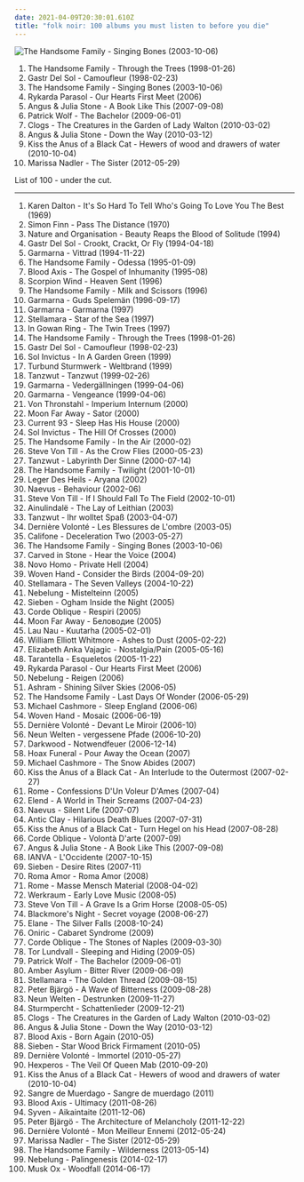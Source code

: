 ```yaml
---
date: 2021-04-09T20:30:01.610Z
title: "folk noir: 100 albums you must listen to before you die"
---
```

![The Handsome Family - Singing Bones (2003-10-06)](https://img.discogs.com/okJGG8uLdDFFDZV-gNoKZgOklwk=/fit-in/600x609/filters:strip_icc():format(jpeg):mode_rgb():quality(90)/discogs-images/R-1528233-1493375981-7883.jpeg.jpg "The Handsome Family - Singing Bones (2003-10-06)")
<ol class="albums">
<li data-cover="https://img.discogs.com/nk3IvlKVsEEuxdvXTdeNAhZqbYk=/fit-in/600x594/filters:strip_icc():format(jpeg):mode_rgb():quality(90)/discogs-images/R-1177453-1489873337-2756.jpeg.jpg" data-tags="americana, alt-country, shady, grady, shady grady" role="button">The Handsome Family - Through the Trees (1998-01-26)</li>
<li data-cover="https://img.discogs.com/qM9G6ebeE5j65uldQXIspxQappQ=/fit-in/598x598/filters:strip_icc():format(jpeg):mode_rgb():quality(90)/discogs-images/R-50293-1308899532.jpeg.jpg" data-tags="minimal, perfection, grapefruits and limes" role="button">Gastr Del Sol - Camoufleur (1998-02-23)</li>
<li data-cover="https://img.discogs.com/okJGG8uLdDFFDZV-gNoKZgOklwk=/fit-in/600x609/filters:strip_icc():format(jpeg):mode_rgb():quality(90)/discogs-images/R-1528233-1493375981-7883.jpeg.jpg" data-tags="alt-country, folk noir, americana" role="button">The Handsome Family - Singing Bones (2003-10-06)</li>
<li data-cover="https://via.placeholder.com/450" data-tags="singer-songwriter, post-punk, folk noir, retroschool, r parasol" role="button">Rykarda Parasol - Our Hearts First Meet (2006)</li>
<li data-cover="http://coverartarchive.org/release/43ff3450-f35f-40ad-986b-01703287dc6d/2638757408-500.jpg" data-tags="folk, acoustic, indie folk" role="button">Angus & Julia Stone - A Book Like This (2007-09-08)</li>
<li data-cover="http://coverartarchive.org/release/4f8f41d4-895d-488d-95d0-7daec079bcd1/21698152605-500.jpg" data-tags="indie, alternative, folk, epic, fucking epic" role="button">Patrick Wolf - The Bachelor (2009-06-01)</li>
<li data-cover="http://coverartarchive.org/release/74ac9bd6-77c8-43d5-b12d-cdc2cffd98fb/19384001502-500.jpg" data-tags="post-rock" role="button">Clogs - The Creatures in the Garden of Lady Walton (2010-03-02)</li>
<li data-cover="https://img.discogs.com/LrhznqUrhrbnOX4LXZY3sr6kwJw=/fit-in/293x293/filters:strip_icc():format(jpeg):mode_rgb():quality(90)/discogs-images/R-2187241-1268704983.jpeg.jpg" data-tags="folk, australian, acoustic, indie" role="button">Angus & Julia Stone - Down the Way (2010-03-12)</li>
<li data-cover="http://coverartarchive.org/release/71727f18-c683-4440-8ee5-0a623b5ad7fb/3109305787-500.jpg" data-tags="psychedelic folk, psychedelic neofolk" role="button">Kiss the Anus of a Black Cat - Hewers of wood and drawers of water (2010-10-04)</li>
<li data-cover="https://img.discogs.com/6K6vayQ-5-CYTP1eqZtL3_szf9c=/fit-in/570x570/filters:strip_icc():format(jpeg):mode_rgb():quality(90)/discogs-images/R-3608524-1337203906-8071.jpeg.jpg" data-tags="folk, singer-songwriter, dream folk" role="button">Marissa Nadler - The Sister (2012-05-29)</li>
</ol>
List of 100 - under the cut.
<!-- more -->

_________________

<ol class="albums">
<li data-cover="https://img.discogs.com/74fR8nGV2x0ng7_wpKHjQz1ihoA=/fit-in/500x449/filters:strip_icc():format(jpeg):mode_rgb():quality(90)/discogs-images/R-1100286-1307605252.jpeg.jpg" data-tags="folk, blues" role="button">
Karen Dalton - It's So Hard To Tell Who's Going To Love You The Best (1969)
</li>
<li data-cover="https://img.discogs.com/7PYhzZShASHgrsZeQlB1mluE1go=/fit-in/300x300/filters:strip_icc():format(jpeg):mode_rgb():quality(90)/discogs-images/R-440410-1113766673.jpg.jpg" data-tags="psychedelic, psychedelic folk, folk" role="button">
Simon Finn - Pass The Distance (1970)
</li>
<li data-cover="http://coverartarchive.org/release/83ceca16-4978-40ff-8403-01a2459e5ada/11674104907-500.jpg" data-tags="neofolk, apocalyptic folk, dark folk" role="button">
Nature and Organisation - Beauty Reaps the Blood of Solitude (1994)
</li>
<li data-cover="https://via.placeholder.com/450" data-tags="noise, post-rock" role="button">
Gastr Del Sol - Crookt, Crackt, Or Fly (1994-04-18)
</li>
<li data-cover="https://img.discogs.com/aBABgt0RqUB5Mon82P7vNIXAONs=/fit-in/600x600/filters:strip_icc():format(jpeg):mode_rgb():quality(90)/discogs-images/R-522688-1338988459-2631.jpeg.jpg" data-tags="folk, swedish" role="button">
Garmarna - Vittrad (1994-11-22)
</li>
<li data-cover="https://img.discogs.com/XOq__LEHytD1DvEvJ_BivNZyKeU=/fit-in/316x314/filters:strip_icc():format(jpeg):mode_rgb():quality(90)/discogs-images/R-1177343-1481721003-3831.jpeg.jpg" data-tags="shady, grady, shady grady" role="button">
The Handsome Family - Odessa (1995-01-09)
</li>
<li data-cover="http://coverartarchive.org/release/e9e0bf3e-9a94-3585-93ef-e6c1f5e0e5de/23505005206-500.jpg" data-tags="martial industrial, neofolk" role="button">
Blood Axis - The Gospel of Inhumanity (1995-08)
</li>
<li data-cover="http://coverartarchive.org/release/78835764-5e63-4dc1-993a-a864c1ea57b8/16083964350-500.jpg" data-tags="neofolk, experimental" role="button">
Scorpion Wind - Heaven Sent (1996)
</li>
<li data-cover="http://coverartarchive.org/release/54150d7f-df85-4211-92c6-3ba06df8ac04/26091591987-500.jpg" data-tags="free range caucasians" role="button">
The Handsome Family - Milk and Scissors (1996)
</li>
<li data-cover="https://img.discogs.com/iIR8P2o1UNaTJoE9QD487UOK7Mw=/fit-in/580x571/filters:strip_icc():format(jpeg):mode_rgb():quality(90)/discogs-images/R-816769-1232209294.jpeg.jpg" data-tags="folk" role="button">
Garmarna - Guds Spelemän (1996-09-17)
</li>
<li data-cover="http://coverartarchive.org/release/677349c5-8978-43eb-bd7a-5d5ad1528126/23770251563-500.jpg" data-tags="folk, nordic ethno grooves, scandinavian folk" role="button">
Garmarna - Garmarna (1997)
</li>
<li data-cover="http://coverartarchive.org/release/992f9492-5a5d-4c68-8be2-3d72573e7c2f/24547966474-500.jpg" data-tags="world fusion" role="button">
Stellamara - Star of the Sea (1997)
</li>
<li data-cover="https://img.discogs.com/jFMO_L3ke59XTkR7Rr1_L9gI3Ik=/fit-in/330x295/filters:strip_icc():format(jpeg):mode_rgb():quality(90)/discogs-images/R-804716-1160517186.jpeg.jpg" data-tags="folk noir, neofolk, dark folk, free folk, apocalyptic folk" role="button">
In Gowan Ring - The Twin Trees (1997)
</li>
<li data-cover="https://img.discogs.com/nk3IvlKVsEEuxdvXTdeNAhZqbYk=/fit-in/600x594/filters:strip_icc():format(jpeg):mode_rgb():quality(90)/discogs-images/R-1177453-1489873337-2756.jpeg.jpg" data-tags="americana, alt-country, shady, grady, shady grady" role="button">
The Handsome Family - Through the Trees (1998-01-26)
</li>
<li data-cover="https://img.discogs.com/qM9G6ebeE5j65uldQXIspxQappQ=/fit-in/598x598/filters:strip_icc():format(jpeg):mode_rgb():quality(90)/discogs-images/R-50293-1308899532.jpeg.jpg" data-tags="minimal, perfection, grapefruits and limes" role="button">
Gastr Del Sol - Camoufleur (1998-02-23)
</li>
<li data-cover="http://coverartarchive.org/release/79eca596-f325-4617-8529-e2230eed0b1d/14488180752-500.jpg" data-tags="neofolk" role="button">
Sol Invictus - In A Garden Green (1999)
</li>
<li data-cover="http://coverartarchive.org/release/3498b2aa-37c7-4efa-95ae-61736cc05c46/3456088427-500.jpg" data-tags="industrial, folk noir, neofolk, dark folk, martial industrial, neoclassical, apocalyptic folk, martial neofolk, je dirai quelque jour vos naissances latentes, nox-aeternus" role="button">
Turbund Sturmwerk - Weltbrand (1999)
</li>
<li data-cover="http://coverartarchive.org/release/7bda0240-f1d4-4c5c-b50d-a46fe30af5d7/12568057157-500.jpg" data-tags="german, tanzwut-tanzwut, metal, mittelalter-mix" role="button">
Tanzwut - Tanzwut (1999-02-26)
</li>
<li data-cover="https://img.discogs.com/Hhp0jMQUc3E5kGWLO4AoKncEGcQ=/fit-in/400x392/filters:strip_icc():format(jpeg):mode_rgb():quality(90)/discogs-images/R-1072107-1217768309.jpeg.jpg" data-tags="swedish, nordic folk, folk rock" role="button">
Garmarna - Vedergällningen (1999-04-06)
</li>
<li data-cover="http://coverartarchive.org/release/7e3a9217-0982-4b77-89ed-1e15487bb21a/19464887690-500.jpg" data-tags="folk, swedish underground" role="button">
Garmarna - Vengeance (1999-04-06)
</li>
<li data-cover="https://img.discogs.com/5fCiiKZISmm0lvVhiawFbhzbtWU=/fit-in/600x528/filters:strip_icc():format(jpeg):mode_rgb():quality(90)/discogs-images/R-2611582-1293132173.jpeg.jpg" data-tags="martial industrial" role="button">
Von Thronstahl - Imperium Internum (2000)
</li>
<li data-cover="https://img.discogs.com/C9_irP-yllhFXh082M-wYfkhCGs=/fit-in/600x600/filters:strip_icc():format(jpeg):mode_rgb():quality(90)/discogs-images/R-963438-1180180970.jpeg.jpg" data-tags="russian, unique, folk noir, neofolk, dark folk, neoclassical, apocalyptic folk, funeral folk, ethereal folk, neoclassical darkwave" role="button">
Moon Far Away - Sator (2000)
</li>
<li data-cover="http://coverartarchive.org/release/c5e4351e-fafd-3066-81a3-71e1cffd2133/3617687903-500.jpg" data-tags="neofolk, apocalyptic folk" role="button">
Current 93 - Sleep Has His House (2000)
</li>
<li data-cover="https://img.discogs.com/I_sfTvyfWooHv9-eXFjpWQgWqSY=/fit-in/600x596/filters:strip_icc():format(jpeg):mode_rgb():quality(90)/discogs-images/R-400831-1358401161-9460.jpeg.jpg" data-tags="dark folk, neofolk, apocalyptic folk" role="button">
Sol Invictus - The Hill Of Crosses (2000)
</li>
<li data-cover="https://img.discogs.com/xLjJmTV4fqIaWYmglniyqRuC2CE=/fit-in/200x198/filters:strip_icc():format(jpeg):mode_rgb():quality(90)/discogs-images/R-1177465-1198531874.jpeg.jpg" data-tags="alternative country, shady, grady, spelling lobotomy correctly, free range caucasians, shady grady, liver and onions" role="button">
The Handsome Family - In the Air (2000-02)
</li>
<li data-cover="https://img.discogs.com/odN_mixBOw_bWndp9Tfn1RaOuIg=/fit-in/600x517/filters:strip_icc():format(jpeg):mode_rgb():quality(90)/discogs-images/R-385078-1248849142.jpeg.jpg" data-tags="singer-songwriter, avantgarde, melancholic" role="button">
Steve Von Till - As the Crow Flies (2000-05-23)
</li>
<li data-cover="http://coverartarchive.org/release/bdf8d600-0893-4fe5-ba70-7065281e818d/17379814232-500.jpg" data-tags="tanzwut" role="button">
Tanzwut - Labyrinth Der Sinne (2000-07-14)
</li>
<li data-cover="https://img.discogs.com/Cy1xhiDrPvGp0RLqtCzfhmicR9o=/fit-in/240x240/filters:strip_icc():format(jpeg):mode_rgb():quality(90)/discogs-images/R-1393319-1215847786.jpeg.jpg" data-tags="singer-songwriter, progressive rock, americana, sunday, scary, alt-country, folk noir, noir, humor, smart, lyrical, friday, march, monday, saturday, november, hole, august, rac, darkness, sparks, december, february, thursday, nuggets, june, september, january, july, tuesday, tells a story, ccm, country music, creative, shady, handsome, country ballad male, dark humor, wednesday, grady, lobotomy, brett, spelling lobotomy correctly, god-damned country, free range caucasians, light in the darkness, beautiful darkness, fucked-up country, real country, free range, xian, nugget, everything that rises must converge" role="button">
The Handsome Family - Twilight (2001-10-01)
</li>
<li data-cover="https://img.discogs.com/3q3Rssrn_WEJBoTcmPzKAjm5W3Y=/fit-in/170x170/filters:strip_icc():format(jpeg):mode_rgb():quality(90)/discogs-images/R-392749-1107342097.jpg.jpg" data-tags="industrial, folk noir, neofolk, dark folk, martial industrial, neoclassical, apocalyptic folk, martial neofolk, je dirai quelque jour vos naissances latentes, nox-aeternus" role="button">
Leger Des Heils - Aryana (2002)
</li>
<li data-cover="https://img.discogs.com/9bGcz5Ly0AZX_0ohWeCNxYc3CA4=/fit-in/300x298/filters:strip_icc():format(jpeg):mode_rgb():quality(90)/discogs-images/R-355784-1128706602.jpeg.jpg" data-tags="industrial, folk noir, neofolk, dark folk, martial industrial, neoclassical, apocalyptic folk, wanted, martial neofolk, je dirai quelque jour vos naissances latentes, recently discovered and proved to be pleasing, nox-aeternus" role="button">
Naevus - Behaviour (2002-06)
</li>
<li data-cover="https://img.discogs.com/CRe3eF1up8sgihiNJOjdBeFgeWE=/fit-in/600x604/filters:strip_icc():format(jpeg):mode_rgb():quality(90)/discogs-images/R-385023-1248848442.jpeg.jpg" data-tags="acoustic, folk" role="button">
Steve Von Till - If I Should Fall To The Field (2002-10-01)
</li>
<li data-cover="https://img.discogs.com/_jICrP1JQsbgIN5jFEYrbYN5AzI=/fit-in/600x535/filters:strip_icc():format(jpeg):mode_rgb():quality(90)/discogs-images/R-750095-1154974913.jpeg.jpg" data-tags="neofolk" role="button">
Ainulindalë - The Lay of Leithian (2003)
</li>
<li data-cover="http://coverartarchive.org/release/d4011aae-0c1e-3384-b44b-da8f62328f77/12568080600-500.jpg" data-tags="metal, industrial" role="button">
Tanzwut - Ihr wolltet Spaß (2003-04-07)
</li>
<li data-cover="http://coverartarchive.org/release/7f9e8879-d11b-450d-925b-b4845a39fdd4/1952249442-500.jpg" data-tags="martial industrial, neofolk" role="button">
Dernière Volonté - Les Blessures de L'ombre (2003-05)
</li>
<li data-cover="https://img.discogs.com/cnphNYFcaOzoqJ1qUCqIE78uQqc=/fit-in/600x600/filters:strip_icc():format(jpeg):mode_rgb():quality(90)/discogs-images/R-506591-1397153284-1182.jpeg.jpg" data-tags="indie, folk, indie rock, atmospheric, alt-country, folk noir, 2000s, treeks favourites" role="button">
Califone - Deceleration Two (2003-05-27)
</li>
<li data-cover="https://img.discogs.com/okJGG8uLdDFFDZV-gNoKZgOklwk=/fit-in/600x609/filters:strip_icc():format(jpeg):mode_rgb():quality(90)/discogs-images/R-1528233-1493375981-7883.jpeg.jpg" data-tags="alt-country, folk noir, americana" role="button">
The Handsome Family - Singing Bones (2003-10-06)
</li>
<li data-cover="http://coverartarchive.org/release/5c6f9b00-d6f1-48f1-913f-e331cca58e79/25743960778-500.jpg" data-tags="folk, acoustic, neofolk, dark folk" role="button">
Carved in Stone - Hear the Voice (2004)
</li>
<li data-cover="https://img.discogs.com/pGW3JCXuM8HloqW3CXrc8Dcs2DE=/fit-in/600x593/filters:strip_icc():format(jpeg):mode_rgb():quality(90)/discogs-images/R-295804-1188855521.jpeg.jpg" data-tags="folk noir, neofolk, dark folk, apocalyptic folk, military pop, radio foe, military noir pop" role="button">
Novo Homo - Private Hell (2004)
</li>
<li data-cover="http://coverartarchive.org/release/727b7e85-75b1-4aec-8e55-069d1d13acf0/7887577823-500.jpg" data-tags="alt-country" role="button">
Woven Hand - Consider the Birds (2004-09-20)
</li>
<li data-cover="https://img.discogs.com/02KGDmQXoHOiDbOJgVGY3TKq3Bc=/fit-in/500x500/filters:strip_icc():format(jpeg):mode_rgb():quality(90)/discogs-images/R-796835-1318983028.jpeg.jpg" data-tags="etheral" role="button">
Stellamara - The Seven Valleys (2004-10-22)
</li>
<li data-cover="http://coverartarchive.org/release/91317fc0-0cf7-49de-9ba0-5a1efdc27d54/13857043146-500.jpg" data-tags="folk noir, neofolk, dark folk, neoclassical, apocalyptic folk, nox-aeternus" role="button">
Nebelung - Mistelteinn (2005)
</li>
<li data-cover="http://coverartarchive.org/release/07b341fc-9fad-41ee-9b4c-8ffa86c395b5/2044678583-500.jpg" data-tags="folk noir, neofolk, neoclassical, celtic folk, wyrd folk, experimental folk, funeral folk, ethereal folk, darkfolk, ogham the ogham, je dirai quelque jour vos naissances latentes, nox-aeternus, apocalyptic folk noir, ambient funeral folk, ambient ghost apocalyptic" role="button">
Sieben - Ogham Inside the Night (2005)
</li>
<li data-cover="https://img.discogs.com/jJpqTTwjlEr3rjQ2WbYCmlbuJ9w=/fit-in/600x600/filters:strip_icc():format(jpeg):mode_rgb():quality(90)/discogs-images/R-963401-1376031707-9511.jpeg.jpg" data-tags="ethereal, dark folk, neo-classical, neo folk" role="button">
Corde Oblique - Respiri (2005)
</li>
<li data-cover="https://img.discogs.com/Xz2F3hJV1GXk9XlcykENIjejuhc=/fit-in/600x600/filters:strip_icc():format(jpeg):mode_rgb():quality(90)/discogs-images/R-13967827-1565114898-3972.jpeg.jpg" data-tags="dark folk" role="button">
Moon Far Away - Беловодие (2005)
</li>
<li data-cover="https://img.discogs.com/Ln_ol8MY9W6Sk1gIwIoEaGObhLI=/fit-in/600x600/filters:strip_icc():format(jpeg):mode_rgb():quality(90)/discogs-images/R-537190-1364762979-4513.jpeg.jpg" data-tags="folk" role="button">
Lau Nau - Kuutarha (2005-02-01)
</li>
<li data-cover="https://via.placeholder.com/450" data-tags="alt-country, brilliant album" role="button">
William Elliott Whitmore - Ashes to Dust (2005-02-22)
</li>
<li data-cover="http://coverartarchive.org/release/87b3cb1c-554c-43e9-a4d0-936e1c581eb0/3259790727-500.jpg" data-tags="folk, canadian, folk noir, nancykitten all-time favourite albums, e a vajagic" role="button">
Elizabeth Anka Vajagic - Nostalgia/Pain (2005-05-16)
</li>
<li data-cover="http://coverartarchive.org/release/241e4bee-a9ff-4cb2-87a2-259758a67dbf/3418037796-500.jpg" data-tags="alt-country" role="button">
Tarantella - Esqueletos (2005-11-22)
</li>
<li data-cover="https://via.placeholder.com/450" data-tags="singer-songwriter, post-punk, folk noir, retroschool, r parasol" role="button">
Rykarda Parasol - Our Hearts First Meet (2006)
</li>
<li data-cover="https://img.discogs.com/7uDp6rOwqSLkJ9YEkEt7rW-Hvnw=/fit-in/600x594/filters:strip_icc():format(jpeg):mode_rgb():quality(90)/discogs-images/R-706912-1150120842.jpeg.jpg" data-tags="ambient, neofolk, dark folk, apocalyptic folk" role="button">
Nebelung - Reigen (2006)
</li>
<li data-cover="http://coverartarchive.org/release/f3f6d58c-ef31-4f45-8ad2-33f1947290fe/2026078238-500.jpg" data-tags="melancholic, neoclassical" role="button">
Ashram - Shining Silver Skies (2006-05)
</li>
<li data-cover="https://img.discogs.com/w9LknW7CSJQkZSGuBBLHST4XBfM=/fit-in/221x197/filters:strip_icc():format(jpeg):mode_rgb():quality(90)/discogs-images/R-1177365-1198523362.jpeg.jpg" data-tags="americana, smart, shady, grady, spelling lobotomy correctly, free range caucasians, shady grady" role="button">
The Handsome Family - Last Days Of Wonder (2006-05-29)
</li>
<li data-cover="https://img.discogs.com/0DtbNoiwZL96dkTt9soXCuBz52w=/fit-in/555x501/filters:strip_icc():format(jpeg):mode_rgb():quality(90)/discogs-images/R-712641-1152637704.jpeg.jpg" data-tags="je devrais avoir mon enfer de la caresse" role="button">
Michael Cashmore - Sleep England (2006-06)
</li>
<li data-cover="http://coverartarchive.org/release/86553387-5525-4d1d-9252-a63b8e45d4b2/24618866059-500.jpg" data-tags="folk" role="button">
Woven Hand - Mosaic (2006-06-19)
</li>
<li data-cover="http://coverartarchive.org/release/0d980feb-27e5-4e8e-8f08-58e84563e294/5879458271-500.jpg" data-tags="neofolk, martial industrial" role="button">
Dernière Volonté - Devant Le Miroir (2006-10)
</li>
<li data-cover="http://coverartarchive.org/release/2e31f4ff-d70f-44f2-a213-454229b6f8e0/26471075091-500.jpg" data-tags="neofolk, folk" role="button">
Neun Welten - vergessene Pfade (2006-10-20)
</li>
<li data-cover="http://coverartarchive.org/release/8c026b5c-643e-421c-b4c8-e1c67c5b60b2/14841095858-500.jpg" data-tags="neofolk" role="button">
Darkwood - Notwendfeuer (2006-12-14)
</li>
<li data-cover="https://img.discogs.com/DGQ7VnG8XydTY8kodiaKC6-O2sk=/fit-in/568x507/filters:strip_icc():format(jpeg):mode_rgb():quality(90)/discogs-images/R-6508624-1420887546-9989.jpeg.jpg" data-tags="indie, folk, indie pop, sadcore, acoustic, alt-country, folk noir, ethereal, slowcore, alt folk, female vocals, indie folk, female vocalist, psych folk, singer songwriter, indie-folk, neo folk, psych-folk, alt-folk, mazzy star, slow-coustic, neo-folk, spine tingling, melancholly, chill, downtempo, lo-fi, emotional, acoustic rock, warm, alt rock, folky, alt-rock, chill rock" role="button">
Hoax Funeral - Pour Away the Ocean (2007)
</li>
<li data-cover="http://coverartarchive.org/release/3b3ee7b7-a91e-4b70-bcc2-2669d1bf013d/16302212379-500.jpg" data-tags="classical, singer-songwriter" role="button">
Michael Cashmore - The Snow Abides (2007)
</li>
<li data-cover="http://coverartarchive.org/release/ee1226f9-74a1-42c6-bf22-26be859de1fc/6043097976-500.jpg" data-tags="neofolk, dark folk" role="button">
Kiss the Anus of a Black Cat - An Interlude to the Outermost (2007-02-27)
</li>
<li data-cover="http://coverartarchive.org/release/20209780-beb1-45fe-b4b6-bfa6c8bd769e/2114457914-500.jpg" data-tags="neofolk, martial industrial" role="button">
Rome - Confessions D'Un Voleur D'Ames (2007-04)
</li>
<li data-cover="http://coverartarchive.org/release/246e7498-17dc-484d-94d1-28bb6b59b7e6/5525285126-500.jpg" data-tags="avant-garde, neoclassical, impossible for liberals to deal with, soundtrack to the apocalypse, neo-classical wave" role="button">
Elend - A World in Their Screams (2007-04-23)
</li>
<li data-cover="https://img.discogs.com/2ViiaiyJFFZUb9A1qEc6y7xE9kI=/fit-in/467x419/filters:strip_icc():format(jpeg):mode_rgb():quality(90)/discogs-images/R-1055628-1188574818.jpeg.jpg" data-tags="neofolk" role="button">
Naevus - Silent Life (2007-07)
</li>
<li data-cover="http://coverartarchive.org/release/8b96cecd-4db5-434b-8764-fc30bb1ce04c/26056549268-500.jpg" data-tags="death country" role="button">
Antic Clay - Hilarious Death Blues (2007-07-31)
</li>
<li data-cover="https://img.discogs.com/KWGfk5E83Y_QDphMAohu9eYZUNI=/fit-in/600x612/filters:strip_icc():format(jpeg):mode_rgb():quality(90)/discogs-images/R-1080871-1191876665.jpeg.jpg" data-tags="industrial, folk noir, neofolk, dark folk, neoclassical, apocalyptic folk, martial neofolk, je dirai quelque jour vos naissances latentes, nox-aeternus" role="button">
Kiss the Anus of a Black Cat - Turn Hegel on his Head (2007-08-28)
</li>
<li data-cover="http://coverartarchive.org/release/8d22919d-84fd-49b1-a1a3-d76286ebd0c4/2234281903-500.jpg" data-tags="neofolk, dark folk, folk, ethereal" role="button">
Corde Oblique - Volontà D'arte (2007-09)
</li>
<li data-cover="http://coverartarchive.org/release/43ff3450-f35f-40ad-986b-01703287dc6d/2638757408-500.jpg" data-tags="folk, acoustic, indie folk" role="button">
Angus & Julia Stone - A Book Like This (2007-09-08)
</li>
<li data-cover="http://coverartarchive.org/release/f50c0025-855e-499d-b618-f36b7ececb62/28045262448-500.jpg" data-tags="neofolk, dark folk, apocalyptic folk" role="button">
IANVA - L'Occidente (2007-10-15)
</li>
<li data-cover="http://coverartarchive.org/release/cab16e32-aa2a-4460-bd65-ca340436acdd/2044688757-500.jpg" data-tags="folk, ambient, violin, mellow, neofolk, dark folk, neo-classical" role="button">
Sieben - Desire Rites (2007-11)
</li>
<li data-cover="http://coverartarchive.org/release/42482ba5-7f65-41d8-b110-01b5dddcb98d/3415131007-500.jpg" data-tags="folk noir, neofolk, cabaret noir" role="button">
Roma Amor - Roma Amor (2008)
</li>
<li data-cover="http://coverartarchive.org/release/3dbd7f00-e950-4229-9622-bb7c4081e505/2114489033-500.jpg" data-tags="neofolk" role="button">
Rome - Masse Mensch Material (2008-04-02)
</li>
<li data-cover="https://img.discogs.com/ltiSDI5YYkKEXKhfUUZwJrZ9naQ=/fit-in/497x436/filters:strip_icc():format(jpeg):mode_rgb():quality(90)/discogs-images/R-1329947-1210166155.jpeg.jpg" data-tags="folk noir, dark folk, neoclassical, apocalyptic folk, martial neofolk, je devrais avoir mon enfer de la caresse, ahnstern, je dirai quelque jour vos naissances latentes, nox-aeternus" role="button">
Werkraum - Early Love Music (2008-05)
</li>
<li data-cover="https://img.discogs.com/Px-g7EqKop11ylx-A573RXEx8i8=/fit-in/600x600/filters:strip_icc():format(jpeg):mode_rgb():quality(90)/discogs-images/R-1331546-1248849561.jpeg.jpg" data-tags="folk" role="button">
Steve Von Till - A Grave Is a Grim Horse (2008-05-05)
</li>
<li data-cover="https://via.placeholder.com/450" data-tags="folk rock" role="button">
Blackmore's Night - Secret voyage (2008-06-27)
</li>
<li data-cover="http://coverartarchive.org/release/1b7e0d89-ceff-444a-9963-34fac90ba3b5/16422860334-500.jpg" data-tags="ethereal, folk, darkwave, dark folk" role="button">
Elane - The Silver Falls (2008-10-24)
</li>
<li data-cover="http://coverartarchive.org/release/d112d0d9-a47d-4012-abaf-360d82dd6fea/10962547181-500.jpg" data-tags="folk noir, neofolk, dark cabaret, cabaret noir, chanson noir" role="button">
Oniric - Cabaret Syndrome (2009)
</li>
<li data-cover="http://coverartarchive.org/release/fefed632-c0d6-4202-8ce7-112326caeb2c/2234293753-500.jpg" data-tags="female vocalists, neo folk" role="button">
Corde Oblique - The Stones of Naples (2009-03-30)
</li>
<li data-cover="http://coverartarchive.org/release/74740e15-4de5-457c-812c-1fb9e87d75d8/19410795141-500.jpg" data-tags="industrial, folk noir, dark electro, neofolk, dark folk, neoclassical, funeral folk, ghost ambient, nox-aeternus, apocalyptic folk noir, ambient funeral folk, ambient ghost apocalyptic" role="button">
Tor Lundvall - Sleeping and Hiding (2009-05)
</li>
<li data-cover="http://coverartarchive.org/release/4f8f41d4-895d-488d-95d0-7daec079bcd1/21698152605-500.jpg" data-tags="indie, alternative, folk, epic, fucking epic" role="button">
Patrick Wolf - The Bachelor (2009-06-01)
</li>
<li data-cover="http://coverartarchive.org/release/6b574e62-955a-4da0-a62d-0f7c0dc42470/1983164726-500.jpg" data-tags="folk, folk noir, freak folk, neofolk, dark folk, neoclassical, funeral folk, dream folk, doom folk, death folk" role="button">
Amber Asylum - Bitter River (2009-06-09)
</li>
<li data-cover="http://coverartarchive.org/release/36a85cc1-dcd9-3fb8-81d5-96088e76275b/24548108959-500.jpg" data-tags="folk, world fusion, balkan folk, middle eastern folk" role="button">
Stellamara - The Golden Thread (2009-08-15)
</li>
<li data-cover="http://coverartarchive.org/release/f85f3266-2eba-42e7-9952-4dc106fc9bba/7599538562-500.jpg" data-tags="atmospheric, dark ambient, neoclassical, tribal ambient, neoclassical darkwave" role="button">
Peter Bjärgö - A Wave of Bitterness (2009-08-28)
</li>
<li data-cover="http://coverartarchive.org/release/b037ecc8-45fa-43c1-bf9a-30c4934b3aed/3104789300-500.jpg" data-tags="neofolk, neo folk" role="button">
Neun Welten - Destrunken (2009-11-27)
</li>
<li data-cover="http://coverartarchive.org/release/78a9b7dd-eae3-47e8-95c6-001aa2273a1f/8585041214-500.jpg" data-tags="folk, industrial, folk noir, neofolk, dark folk, neoclassical, apocalyptic folk, martial neofolk, medieval dark ambient, dark ambient neoclassical, nox-aeternus, dark folk noir" role="button">
Sturmpercht - Schattenlieder (2009-12-21)
</li>
<li data-cover="http://coverartarchive.org/release/74ac9bd6-77c8-43d5-b12d-cdc2cffd98fb/19384001502-500.jpg" data-tags="post-rock" role="button">
Clogs - The Creatures in the Garden of Lady Walton (2010-03-02)
</li>
<li data-cover="https://img.discogs.com/LrhznqUrhrbnOX4LXZY3sr6kwJw=/fit-in/293x293/filters:strip_icc():format(jpeg):mode_rgb():quality(90)/discogs-images/R-2187241-1268704983.jpeg.jpg" data-tags="folk, australian, acoustic, indie" role="button">
Angus & Julia Stone - Down the Way (2010-03-12)
</li>
<li data-cover="https://img.discogs.com/JWbm5R0vm-NEwwj4kgrxkttcvoE=/fit-in/600x539/filters:strip_icc():format(jpeg):mode_rgb():quality(90)/discogs-images/R-2265595-1273258362.jpeg.jpg" data-tags="industrial, neofolk, dark folk, apocalyptic folk" role="button">
Blood Axis - Born Again (2010-05)
</li>
<li data-cover="http://coverartarchive.org/release/b027000b-4b45-447a-a301-543ef5d555fa/2044670141-500.jpg" data-tags="folk, folk noir, neofolk, neoclassical, wyrd folk, funeral folk, nox-aeternus, runes folk, apocalyptic folk noir, ambient funeral folk, ambient ghost apocalyptic" role="button">
Sieben - Star Wood Brick Firmament (2010-05)
</li>
<li data-cover="http://coverartarchive.org/release/186c4170-8821-43de-97b1-7085c496a0bf/1952245791-500.jpg" data-tags="synthpop, militarism leads to homosexuality" role="button">
Dernière Volonté - Immortel (2010-05-27)
</li>
<li data-cover="http://coverartarchive.org/release/e6758283-a51d-4eb9-88ad-c723c670a96d/2384794027-500.jpg" data-tags="folk, folk noir, dark folk, neoclassical, apocalyptic folk, dark ambient neoclassical, nox-aeternus" role="button">
Hexperos - The Veil Of Queen Mab (2010-09-20)
</li>
<li data-cover="http://coverartarchive.org/release/71727f18-c683-4440-8ee5-0a623b5ad7fb/3109305787-500.jpg" data-tags="psychedelic folk, psychedelic neofolk" role="button">
Kiss the Anus of a Black Cat - Hewers of wood and drawers of water (2010-10-04)
</li>
<li data-cover="http://coverartarchive.org/release/8e21d5e2-5264-493d-a966-3f89c4249dc2/24449908212-500.jpg" data-tags="folk, folk noir, neofolk, celtic, neoclassical, celtic folk, apocalyptic folk, pagan folk, funeral folk, nox-aeternus" role="button">
Sangre de Muerdago - Sangre de muerdago (2011)
</li>
<li data-cover="http://coverartarchive.org/release/7d744184-34a0-415a-b89e-6f8c7ed2d305/11633838088-500.jpg" data-tags="industrial, folk noir, neofolk, dark folk, martial industrial, neoclassical, apocalyptic folk, martial neofolk, je dirai quelque jour vos naissances latentes, nox-aeternus" role="button">
Blood Axis - Ultimacy (2011-08-26)
</li>
<li data-cover="http://coverartarchive.org/release/0d815606-6d6b-4bab-a610-5adea767a80c/2722326802-500.jpg" data-tags="dark folk, tribal ambient" role="button">
Syven - Aikaintaite (2011-12-06)
</li>
<li data-cover="http://coverartarchive.org/release/95e38193-3a18-4e6c-a180-b651d908d64c/1741875920-500.jpg" data-tags="dark ambient" role="button">
Peter Bjärgö - The Architecture of Melancholy (2011-12-22)
</li>
<li data-cover="http://coverartarchive.org/release/749b013d-fd81-4ca1-9acd-4c5de34ba331/5904656404-500.jpg" data-tags="industrial, folk noir, neofolk, dark folk, martial industrial, neoclassical, apocalyptic folk, music i tried but didnt like, martial neofolk, je dirai quelque jour vos naissances latentes, nox-aeternus, eurasian artists european association" role="button">
Dernière Volonté - Mon Meilleur Ennemi (2012-05-24)
</li>
<li data-cover="https://img.discogs.com/6K6vayQ-5-CYTP1eqZtL3_szf9c=/fit-in/570x570/filters:strip_icc():format(jpeg):mode_rgb():quality(90)/discogs-images/R-3608524-1337203906-8071.jpeg.jpg" data-tags="folk, singer-songwriter, dream folk" role="button">
Marissa Nadler - The Sister (2012-05-29)
</li>
<li data-cover="http://coverartarchive.org/release/15090b0c-36ba-4c4a-a793-eed8f97ba6ef/4578384811-500.jpg" data-tags="singer-songwriter, americana, sunday, scary, alt-country, folk noir, noir, humor, smart, lyrical, friday, march, monday, saturday, november, hole, august, rac, darkness, sparks, december, february, thursday, nuggets, june, september, january, july, tuesday, tells a story, ccm, country music, creative, shady, handsome, dark humor, wednesday, grady, lobotomy, brett, spelling lobotomy correctly, god-damned country, free range caucasians, light in the darkness, beautiful darkness, fucked-up country, real country, free range, xian, nugget, everything that rises must converge, mangum, darkness and light, bottomless" role="button">
The Handsome Family - Wilderness (2013-05-14)
</li>
<li data-cover="http://coverartarchive.org/release/9963e580-6d2d-4294-abe1-aed84302c53d/6830106367-500.jpg" data-tags="neofolk, dark folk" role="button">
Nebelung - Palingenesis (2014-02-17)
</li>
<li data-cover="https://img.discogs.com/jxA6YtZT1NSzgKBaGmcA4u-_6Ww=/fit-in/600x600/filters:strip_icc():format(jpeg):mode_rgb():quality(90)/discogs-images/R-5801020-1436292648-1228.jpeg.jpg" data-tags="folk noir, neofolk, dark folk, neoclassical, apocalyptic folk, musk ox, nox-aeternus" role="button">
Musk Ox - Woodfall (2014-06-17)
</li>
</ol>
